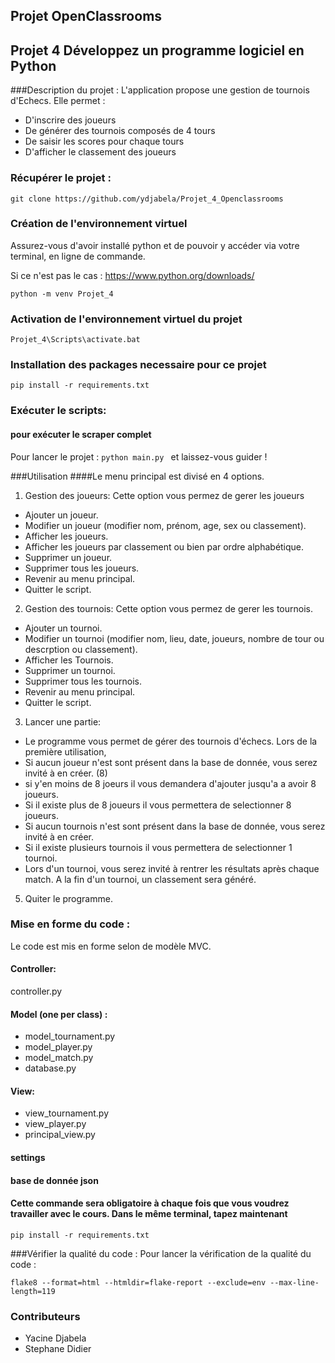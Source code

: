 ## Projet OpenClassrooms
## Projet 4 Développez un programme logiciel en Python

###Description du projet :
L'application propose une gestion de tournois d'Echecs. Elle permet :

- D'inscrire des joueurs
- De générer des tournois composés de 4 tours
- De saisir les scores pour chaque tours
- D'afficher le classement des joueurs

### Récupérer le projet :

```
git clone https://github.com/ydjabela/Projet_4_Openclassrooms
```

### Création de l'environnement virtuel

Assurez-vous d'avoir installé python et de pouvoir y accéder via votre terminal, en ligne de commande.

Si ce n'est pas le cas : https://www.python.org/downloads/

```
python -m venv Projet_4
```

### Activation de l'environnement virtuel du projet
```
Projet_4\Scripts\activate.bat
```
### Installation  des  packages necessaire pour ce projet
```
pip install -r requirements.txt
```

### Exécuter le scripts:

#### pour exécuter le scraper complet

Pour lancer le projet : ``` python main.py  ``` et laissez-vous guider !

###Utilisation
####Le menu principal est divisé en 4 options.
1) Gestion des joueurs:
Cette option vous permez de gerer les joueurs 
- Ajouter un joueur.
- Modifier un joueur (modifier nom, prénom, age, sex ou classement).
- Afficher les joueurs.
- Afficher les joueurs par classement ou bien par ordre alphabétique.
- Supprimer un joueur.
- Supprimer tous les joueurs.
- Revenir au menu principal.
- Quitter le script.

2) Gestion des tournois:
Cette option vous permez de gerer les tournois.
- Ajouter un tournoi.
- Modifier un tournoi (modifier nom, lieu, date, joueurs, nombre de tour ou descrption ou classement).
- Afficher les Tournois.
- Supprimer un tournoi.
- Supprimer tous les tournois.
- Revenir au menu principal.
- Quitter le script.

3) Lancer une partie:
- Le programme vous permet de gérer des tournois d'échecs. Lors de la première utilisation, 
- Si aucun joueur n'est sont présent dans la base de donnée, vous serez invité à en créer. (8)
- si y'en moins de 8 joeurs il vous demandera d'ajouter jusqu'a a avoir  8 joueurs.
- Si il existe plus de 8 joueurs il vous permettera de selectionner 8 joueurs.
- Si aucun tournois n'est sont présent dans la base de donnée, vous serez invité à en créer.
- Si il existe plusieurs tournois il vous permettera de selectionner 1 tournoi.
- Lors d'un tournoi, vous serez invité à rentrer les résultats après chaque match. A la fin d'un tournoi, un classement sera généré.

5) Quiter le programme.

### Mise en forme du code :
Le code est mis en forme selon de modèle MVC.

#### Controller:
controller.py

#### Model (one per class) :
- model_tournament.py
- model_player.py
- model_match.py
- database.py

#### View:
- view_tournament.py
- view_player.py
- principal_view.py
#### settings
#### base de donnée json

#### Cette commande sera obligatoire à chaque fois que vous voudrez travailler avec le cours. Dans le même terminal, tapez maintenant
```
pip install -r requirements.txt
```
###Vérifier la qualité du code :
Pour lancer la vérification de la qualité du code : 
```
flake8 --format=html --htmldir=flake-report --exclude=env --max-line-length=119
```
### Contributeurs
- Yacine Djabela 
- Stephane Didier

